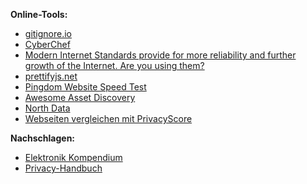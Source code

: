**Online-Tools:**
- [gitignore.io](https://www.gitignore.io/)
- [CyberChef](https://gchq.github.io/CyberChef/)
- [Modern Internet Standards provide for more reliability and further growth of the Internet. 
Are you using them?](https://internet.nl/)
- [prettifyjs.net](https://www.prettifyjs.net/)
- [Pingdom Website Speed Test](https://tools.pingdom.com/)
- [Awesome Asset Discovery](https://github.com/redhuntlabs/Awesome-Asset-Discovery)
- [North Data](https://www.northdata.de/)
- [Webseiten vergleichen mit PrivacyScore](https://privacyscore.org/)

**Nachschlagen:**
- [Elektronik Kompendium](https://www.elektronik-kompendium.de/)
- [Privacy-Handbuch](https://www.privacy-handbuch.de/index.htm)
